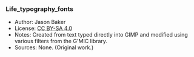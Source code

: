 ### Life_typography_fonts
* Author: Jason Baker
* License: [CC BY-SA 4.0](https://creativecommons.org/licenses/by-sa/4.0/)
* Notes: Created from text typed directly into GIMP and modified using various filters from the G'MIC library.
* Sources: None. (Original work.)
